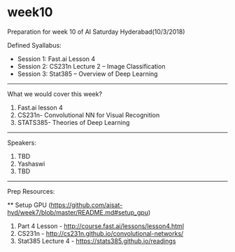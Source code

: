 # week10

Preparation for week 10 of AI Saturday Hyderabad(10/3/2018)

Defined Syallabus:

- Session 1: Fast.ai Lesson 4
- Session 2: CS231n Lecture 2 – Image Classification
- Session 3: Stat385 – Overview of Deep Learning

-------------------------

What we would cover this week?

1. Fast.ai lesson 4
2. CS231n- Convolutional NN for Visual Recognition
3. STATS385- Theories of Deep Learning


-------------------------

Speakers:

1. TBD
2. Yashaswi
3. TBD


------------------------------------

Prep Resources:

** Setup GPU (https://github.com/aisat-hyd/week7/blob/master/README.md#setup_gpu)

1. Part 4 Lesson - http://course.fast.ai/lessons/lesson4.html
2. CS231n - http://cs231n.github.io/convolutional-networks/
3. Stat385 Lecture 4 - https://stats385.github.io/readings
